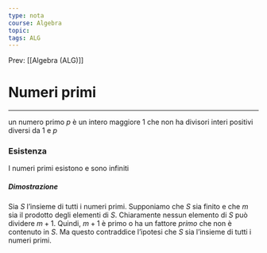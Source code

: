 ```yaml
---
type: nota
course: Algebra
topic: 
tags: ALG
---
```


Prev: [[Algebra (ALG)]]

# Numeri primi
---
un numero primo $p$ è un intero maggiore 1 che non ha divisori interi positivi diversi da 1 e $p$


### Esistenza 
I numeri primi esistono e sono infiniti 
##### Dimostrazione 
Sia $S$ l’insieme di tutti i numeri primi. Supponiamo che $S$ sia finito e che $m$ sia il prodotto degli elementi di $S$. Chiaramente nessun elemento di $S$ può dividere $m+1$. Quindi, $m+1$ è primo o ha un fattore _primo_ che non è contenuto in $S$. Ma questo contraddice l’ipotesi che $S$ sia l’insieme di tutti i numeri primi.


